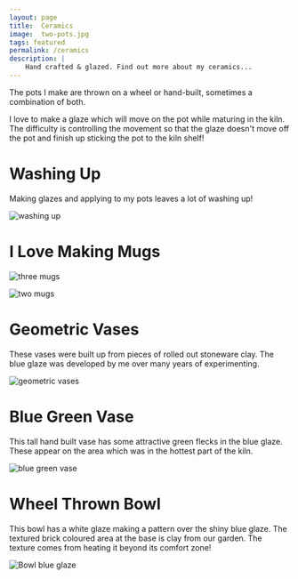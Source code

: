 ```yaml
---
layout: page
title:  Ceramics
image:  two-pots.jpg
tags: featured
permalink: /ceramics
description: |
    Hand crafted & glazed. Find out more about my ceramics...
---
```

The pots I make are thrown on a wheel or hand-built, sometimes a combination of both.

I love to make a glaze which will move on the pot while maturing in the kiln. The difficulty is controlling the movement so that the glaze doesn't move off the pot and finish up sticking the pot to the kiln shelf!

# Washing Up

Making glazes and applying to my pots leaves a lot of washing up!

![washing up](/images/Washing-Up.jpg)

# I Love Making Mugs

![three mugs](/images/Mug-Group.jpg)

![two mugs](/images/New-Mugs.jpg)

# Geometric Vases

These vases were built up from pieces of rolled out stoneware clay.
The blue glaze was developed by me over many years of experimenting.

![geometric vases](/images/Geometric-Vases.JPG)

# Blue Green Vase

This tall hand built vase has some attractive green flecks in the blue glaze. 
These appear on the area which was in the hottest part of the kiln. 

![blue green vase](/images/Blue-Green-Vase.jpg)

# Wheel Thrown Bowl

This bowl has a white glaze making a pattern over the shiny blue glaze. 
The textured brick coloured area at the base is clay from our garden. The texture comes from heating it beyond its comfort zone!

![Bowl blue glaze](/images/Bowl-blue-glaze.jpg)
